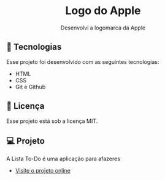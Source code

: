 <h1 align="center"> Logo do Apple </h1>

<p align="center"> Desenvolvi a logomarca da Apple </p>

## 🚀 Tecnologias

Esse projeto foi desenvolvido com as seguintes tecnologias:

- HTML
- CSS
- Git e Github

## :memo: Licença

Esse projeto está sob a licença MIT.

## 💻 Projeto

A Lista To-Do é uma aplicação para afazeres

- [Visite o projeto online](https://andreh-carioca.github.io/lista-toDo/)

